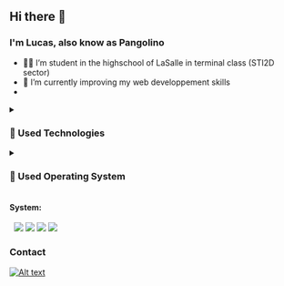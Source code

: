 ## Hi there 👋

### I'm Lucas, also know as Pangolino

* 👨‍🎓 I’m student in the highschool of LaSalle in terminal class (STI2D sector)
* 🌱 I’m currently improving my web developpement skills
* 


<details>
	<summary><h3>💼 Used Technologies</h3></summary>
  ![HTML](https://img.shields.io/badge/HTML5-E34F26.svg?style=for-the-badge&logo=HTML5&logoColor=white)
  ![CSS](https://img.shields.io/badge/CSS3-1572B6.svg?style=for-the-badge&logo=CSS3&logoColor=white)
  ![JavaScript](https://img.shields.io/badge/JavaScript-F7DF1E.svg?style=for-the-badge&logo=JavaScript&logoColor=black)
  ![PHP](https://img.shields.io/badge/PHP-777BB4.svg?style=for-the-badge&logo=PHP&logoColor=white)
  ![phpMyAdmin](https://img.shields.io/badge/phpMyAdmin-6C78AF.svg?style=for-the-badge&logo=phpMyAdmin&logoColor=white)
  ![MySQL](https://img.shields.io/badge/MySQL-4479A1.svg?style=for-the-badge&logo=MySQL&logoColor=white)
  ![Bootstrap](https://img.shields.io/badge/Bootstrap-7952B3.svg?style=for-the-badge&logo=Bootstrap&logoColor=white)
  ![](https://img.shields.io/badge/Git-F05032.svg?style=for-the-badge&logo=Git&logoColor=white)
  ![](https://img.shields.io/badge/GitHub-181717.svg?style=for-the-badge&logo=GitHub&logoColor=white)
</details>



<details>
	<summary><h3>💾 Used Operating System</h3></summary>
  ![](https://img.shields.io/badge/Kali%20Linux-557C94.svg?style=for-the-badge&logo=Kali-Linux&logoColor=white)
  ![](https://img.shields.io/badge/Debian-A81D33.svg?style=for-the-badge&logo=Debian&logoColor=white)
  ![](https://img.shields.io/badge/Ubuntu-E95420.svg?style=for-the-badge&logo=Ubuntu&logoColor=white)
  ![](https://img.shields.io/badge/Windows-0078D6.svg?style=for-the-badge&logo=Windows&logoColor=white)
</details>


#### System:
![]()
![]()
![](https://img.shields.io/badge/Kali%20Linux-557C94.svg?style=for-the-badge&logo=Kali-Linux&logoColor=white)
![](https://img.shields.io/badge/Debian-A81D33.svg?style=for-the-badge&logo=Debian&logoColor=white)
![](https://img.shields.io/badge/Ubuntu-E95420.svg?style=for-the-badge&logo=Ubuntu&logoColor=white)
![](https://img.shields.io/badge/Windows-0078D6.svg?style=for-the-badge&logo=Windows&logoColor=white)

### Contact
<a href="mailto:spitzerl@proton.me"><img alt="Alt text" src="https://img.shields.io/badge/ProtonMail-8B89CC.svg?style=for-the-badge&logo=ProtonMail&logoColor=white"/></a>

